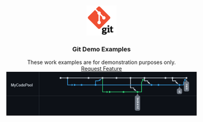 
<div id="top"></div>


<!-- PROJECT LOGO -->
<br />
<div align="center">
  <a href="https://github.com/MyCodePool/demo-r">
    <img src="readme.png" alt="Logo" width="80" height="80">
  </a>

  <h3 align="center">Git Demo Examples</h3>

  <p align="center">
   These work examples are for demonstration purposes only.
    <br />
    <a href="https://github.com/MyCodePool/demo-r/issues">Request Feature</a>
    <br />
    <img src="commits.png" alt="Commit overview with a simple branch structure">
  </p>
</div>





